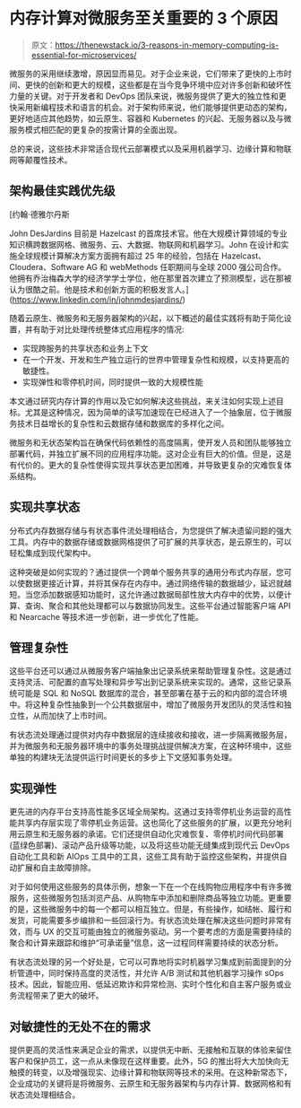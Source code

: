 # 内存计算对微服务至关重要的 3 个原因

> 原文：<https://thenewstack.io/3-reasons-in-memory-computing-is-essential-for-microservices/>

微服务的采用继续激增，原因显而易见。对于企业来说，它们带来了更快的上市时间、更快的创新和更大的规模，这些都是在当今竞争环境中应对许多创新和破坏性力量的关键。对于开发者和 DevOps 团队来说，微服务提供了更大的独立性和更快采用新编程技术和语言的机会。对于架构师来说，他们能够提供更动态的架构，更好地适应其他趋势，如云原生、容器和 Kubernetes 的兴起、无服务器以及与微服务模式相匹配的更复杂的按需计算的全面出现。

总的来说，这些技术非常适合现代云部署模式以及采用机器学习、边缘计算和物联网等颠覆性技术。

## 架构最佳实践优先级

 [约翰·德雅尔丹斯

John DesJardins 目前是 Hazelcast 的首席技术官。他在大规模计算领域的专业知识横跨数据网格、微服务、云、大数据、物联网和机器学习。John 在设计和实施全球规模计算解决方案方面拥有超过 25 年的经验，包括在 Hazelcast、Cloudera、Software AG 和 webMethods 任职期间与全球 2000 强公司合作。他拥有乔治梅森大学的经济学学士学位，他在那里首次建立了预测模型，远在那被认为很酷之前。他是技术和创新方面的积极发言人。](https://www.linkedin.com/in/johnmdesjardins/) 

随着云原生、微服务和无服务器架构的兴起，以下概述的最佳实践将有助于简化设置，并有助于对比处理传统整体式应用程序的情况:

*   实现跨服务的共享状态和业务上下文
*   在一个开发、开发和生产独立运行的世界中管理复杂性和规模，以支持更高的敏捷性。
*   实现弹性和零停机时间，同时提供一致的大规模性能

本文通过研究内存计算的作用以及它如何解决这些挑战，来关注如何实现上述目标。尤其是这种情况，因为简单的读写加速现在已经进入了一个抽象层，位于微服务技术日益增长的复杂性和云数据存储和数据库的多样化之间。

微服务和无状态架构旨在确保代码依赖性的高度隔离，使开发人员和团队能够独立部署代码，并独立扩展不同的应用程序功能。这对企业有巨大的价值。但是，这是有代价的。更大的复杂性使得实现共享状态更加困难，并导致更复杂的灾难恢复体系结构。

## 实现共享状态

分布式内存数据存储与有状态事件流处理相结合，为您提供了解决遗留问题的强大工具。内存中的数据存储或数据网格提供了可扩展的共享状态，是云原生的，可以轻松集成到现代架构中。

这种突破是如何实现的？通过提供一个跨单个服务共享的通用分布式内存层，您可以使数据更接近计算，并将其保存在内存中。通过网络传输的数据越少，延迟就越短。当您添加数据感知功能时，这允许通过数据局部性放大内存中的优势，以便计算、查询、聚合和其他处理都可以与数据协同发生。这些平台通过智能客户端 API 和 Nearcache 等技术进一步创新，进一步优化了性能。

## 管理复杂性

这些平台还可以通过从微服务客户端抽象出记录系统来帮助管理复杂性。这是通过支持灵活、可配置的直写处理和异步写出到记录系统来实现的。通常，这些记录系统可能是 SQL 和 NoSQL 数据库的混合，甚至部署在基于云的和内部的混合环境中。将这种复杂性抽象到一个公共数据层中，增加了微服务开发团队的灵活性和独立性，从而加快了上市时间。

有状态流处理通过提供对内存中数据层的连续接收和接收，进一步隔离微服务层，并为微服务和无服务器环境中的事务处理挑战提供解决方案，在这种环境中，这些单独的构建块无法提供运行时间更长的多步上下文感知事务处理。

## 实现弹性

更先进的内存平台支持高性能多区域全局架构。这通过支持零停机业务运营的高性能共享内存层实现了零停机业务运营。这也简化了这些服务的扩展，以更充分地利用云原生和无服务器的承诺。它们还提供自动化灾难恢复、零停机时间代码部署(蓝绿色部署)、滚动产品升级等功能，以及将这些功能无缝集成到现代云 DevOps 自动化工具和新 AIOps 工具中的工具，这些工具有助于监控这些架构，并提供自动扩展和自主故障排除。

对于如何使用这些服务的具体示例，想象一下在一个在线购物应用程序中有许多微服务，这些微服务包括浏览产品、从购物车中添加和删除商品等独立功能。更重要的是，这些微服务中的每一个都可以相互独立。但是，有些操作，如结帐、履行和发货，可能需要多步编排和一些回滚行为。有状态流处理在解决这些问题时非常有效，而与 UX 的交互可能由独立的微服务驱动。另一个要考虑的方面是需要持续的聚合和计算来跟踪和维护“可承诺量”信息，这一过程同样需要持续的状态分析。

有状态流处理的另一个好处是，它可以可靠地将实时机器学习集成到前面提到的分析管道中，同时保持高度的灵活性，并允许 A/B 测试和其他机器学习操作 sOps 技术。因此，智能应用、低延迟欺诈和异常检测、实时个性化和自主客户服务或业务流程带来了更大的破坏。

## 对敏捷性的无处不在的需求

提供更高的灵活性来满足企业的需求，以提供无中断、无接触和互联的体验来留住客户和保护员工，这一点从未像现在这样重要。此外，5G 的推出将大大加快向无触摸的转变，以及增强现实、边缘计算和物联网等技术的采用。在这种新常态下，企业成功的关键将是将微服务、云原生和无服务器架构与内存计算、数据网格和有状态流处理相结合。

<svg xmlns:xlink="http://www.w3.org/1999/xlink" viewBox="0 0 68 31" version="1.1"><title>Group</title> <desc>Created with Sketch.</desc></svg>